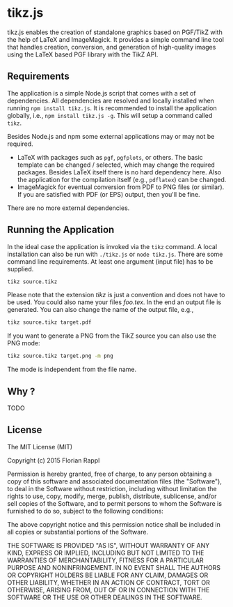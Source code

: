 # tikz.js

tikz.js enables the creation of standalone graphics based on PGF/TikZ with the help of LaTeX and ImageMagick. It provides a simple command line tool that handles creation, conversion, and generation of high-quality images using the LaTeX based PGF library with the TikZ API.

## Requirements 

The application is a simple Node.js script that comes with a set of dependencies. All dependencies are resolved and locally installed when running `npm install tikz.js`. It is recommended to install the application globally, i.e., `npm install tikz.js -g`. This will setup a command called `tikz`.

Besides Node.js and npm some external applications may or may not be required.

* LaTeX with packages such as `pgf`, `pgfplots`, or others. The basic template can be changed / selected, which may change the required packages. Besides LaTeX itself there is no hard dependency here. Also the application for the compilation itself (e.g., `pdflatex`) can be changed.
* ImageMagick for eventual conversion from PDF to PNG files (or similar). If you are satisfied with PDF (or EPS) output, then you'll be fine.

There are no more external dependencies.

## Running the Application

In the ideal case the application is invoked via the `tikz` command. A local installation can also be run with `./tikz.js` or `node tikz.js`. There are some command line requirements. At least one argument (input file) has to be supplied.

```bash
tikz source.tikz
```

Please note that the extension *tikz* is just a convention and does not have to be used. You could also name your files *foo.tex*. In the end an output file is generated. You can also change the name of the output file, e.g.,

```bash
tikz source.tikz target.pdf
```

If you want to generate a PNG from the TikZ source you can also use the PNG mode:

```bash
tikz source.tikz target.png -m png
```

The mode is independent from the file name.

## Why ?

TODO

## License

The MIT License (MIT)

Copyright (c) 2015 Florian Rappl

Permission is hereby granted, free of charge, to any person obtaining a copy of this software and associated documentation files (the "Software"), to deal in the Software without restriction, including without limitation the rights to use, copy, modify, merge, publish, distribute, sublicense, and/or sell copies of the Software, and to permit persons to whom the Software is furnished to do so, subject to the following conditions:

The above copyright notice and this permission notice shall be included in all copies or substantial portions of the Software.

THE SOFTWARE IS PROVIDED "AS IS", WITHOUT WARRANTY OF ANY KIND, EXPRESS OR IMPLIED, INCLUDING BUT NOT LIMITED TO THE WARRANTIES OF MERCHANTABILITY, FITNESS FOR A PARTICULAR PURPOSE AND NONINFRINGEMENT. IN NO EVENT SHALL THE AUTHORS OR COPYRIGHT HOLDERS BE LIABLE FOR ANY CLAIM, DAMAGES OR OTHER LIABILITY, WHETHER IN AN ACTION OF CONTRACT, TORT OR OTHERWISE, ARISING FROM, OUT OF OR IN CONNECTION WITH THE SOFTWARE OR THE USE OR OTHER DEALINGS IN THE SOFTWARE.